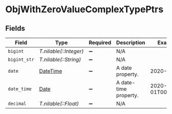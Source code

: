 # ObjWithZeroValueComplexTypePtrs


## Fields

| Field                                                                        | Type                                                                         | Required                                                                     | Description                                                                  | Example                                                                      |
| ---------------------------------------------------------------------------- | ---------------------------------------------------------------------------- | ---------------------------------------------------------------------------- | ---------------------------------------------------------------------------- | ---------------------------------------------------------------------------- |
| `bigint`                                                                     | *T.nilable(::Integer)*                                                       | :heavy_minus_sign:                                                           | N/A                                                                          |                                                                              |
| `bigint_str`                                                                 | *T.nilable(::String)*                                                        | :heavy_minus_sign:                                                           | N/A                                                                          |                                                                              |
| `date`                                                                       | [DateTime](https://ruby-doc.org/stdlib-2.6.1/libdoc/date/rdoc/DateTime.html) | :heavy_minus_sign:                                                           | A date property.                                                             | 2020-01-01                                                                   |
| `date_time`                                                                  | [Date](https://ruby-doc.org/stdlib-2.6.1/libdoc/date/rdoc/Date.html)         | :heavy_minus_sign:                                                           | A date-time property.                                                        | 2020-01-01T00:00:00Z                                                         |
| `decimal`                                                                    | *T.nilable(::Float)*                                                         | :heavy_minus_sign:                                                           | N/A                                                                          |                                                                              |